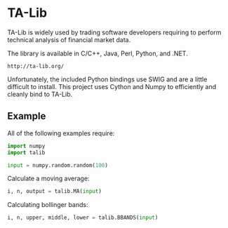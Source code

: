 # TA-Lib

TA-Lib is widely used by trading software developers requiring to perform
technical analysis of financial market data.

The library is available in C/C++, Java, Perl, Python, and .NET.

    http://ta-lib.org/

Unfortunately, the included Python bindings use SWIG and are a little
difficult to install.  This project uses Cython and Numpy to efficiently and
cleanly bind to TA-Lib.

## Example

All of the following examples require:

```python
import numpy
import talib

input = numpy.random.random(100)
```

Calculate a moving average:

```python
i, n, output = talib.MA(input)
```

Calculating bollinger bands:

```python
i, n, upper, middle, lower = talib.BBANDS(input)
```
